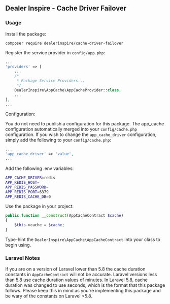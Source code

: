## Dealer Inspire - Cache Driver Failover

### Usage

Install the package:
```
composer require dealerinspire/cache-driver-failover
```

Register the service provider in `config/app.php`:
```php
...
'providers' => [
    ...
    /*
     * Package Service Providers...
     */
    DealerInspire\AppCache\AppCacheProvider::class,
    ...
],
...
```

Configuration:

You do not need to publish a configuration for this package. The app_cache configuration
automatically merged into your `config/cache.php` configuration. If you wish to change the
`app_cache_driver` configuration, simply add the following to your `config/cache.php`:
```php
...
'app_cache_driver' => 'value',
...
```

Add the following .env variables:
```bash
APP_CACHE_DRIVER=redis
APP_REDIS_HOST=
APP_REDIS_PASSWORD=
APP_REDIS_PORT=6379
APP_REDIS_CACHE_DB=0
```

Use the package in your project:
```php
public function __construct(AppCacheContract $cache)
{
    $this->cache = $cache;
}
```
Type-hint the `DealerInspire\AppCache\AppCacheContract` into your class to begin using.

### Laravel Notes

If you are on a version of Laravel lower than 5.8 the cache duration constants in `AppCacheContract`
will not be accurate. Laravel versions less than 5.8 use cache duration values of minutes. In Laravel 5.8,
cache duration was changed to use seconds, which is the format that this package follows. Please keep
this in mind as you're implementing this package and be wary of the constants on Laravel <5.8.
